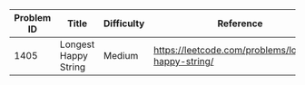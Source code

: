 | Problem ID | Title | Difficulty | Reference
| --- | --- | --- | ---
| 1405 | Longest Happy String | Medium | https://leetcode.com/problems/longest-happy-string/
